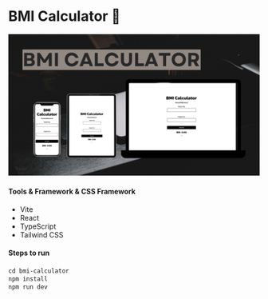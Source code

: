 # BMI Calculator 🧮
![alt text](https://raw.githubusercontent.com/aomsk/bmi-calculator/9b78365068f5f1c99a7764797ff7b46a8e7acff8/src/assets/Banner.png)

#### Tools & Framework & CSS Framework
* Vite
* React
* TypeScript
* Tailwind CSS

#### Steps to run
```
cd bmi-calculator
npm install
npm run dev
```
